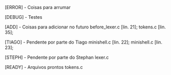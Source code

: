 [ERROR]	-	Coisas para arrumar

[DEBUG]	-	Testes

[ADD]	-	Coisas para adicionar no futuro
before_lexer.c [lin. 21];
tokens.c [lin. 35];

[TIAGO]	-	Pendente por parte do Tiago
minishell.c [lin. 22];
minishell.c [lin. 23];


[STEPH]	-	Pendente por parte do Stephan
lexer.c

[READY]	-	Arquivos prontos
tokens.c
